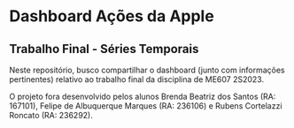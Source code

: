 # Dashboard Ações da Apple
## Trabalho Final - Séries Temporais
Neste repositório, busco compartilhar o dashboard (junto com informações pertinentes) relativo ao trabalho final da disciplina de ME607 2S2023.

O projeto fora desenvolvido pelos alunos Brenda Beatriz dos Santos (RA: 167101), Felipe de Albuquerque Marques (RA: 236106) e Rubens Cortelazzi Roncato (RA: 236292).
